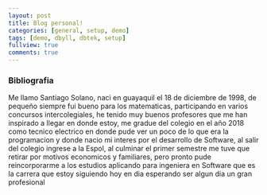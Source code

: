 ```yaml
---
layout: post
title: Blog personal!
categories: [general, setup, demo]
tags: [demo, dbyll, dbtek, setup]
fullview: true
comments: true
---
```

### Bibliografia

Me llamo Santiago Solano, naci en guayaquil el 18 de diciembre de 1998, de pequeño siempre fui bueno para los matematicas, participando
en varios concursos intercolegiales, he tenido muy buenos profesores que me han inspirado a llegar en donde estoy, me gradue del colegio
en el año 2018 como tecnico electrico en donde pude ver un poco de lo que era la programacion y donde nacio mi interes por el desarrollo
de Software, al salir del colegio ingrese a la Espol, al culminar el primer semestre me tuve que retirar por motivos economicos y familiares, pero 
pronto pude reincorporarme a los estudios aplicando para ingeniera en Software que es la carrera que estoy siguiendo hoy en dia esperando 
ser algun dia un gran profesional


